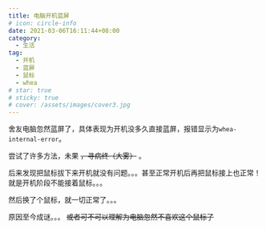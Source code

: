 ```yaml
---
title: 电脑开机蓝屏
# icon: circle-info
date: 2021-03-06T16:11:44+08:00
category:
  - 生活
tag:
  - 开机
  - 蓝屏
  - 鼠标
  - whea
# star: true
# sticky: true
# cover: /assets/images/cover3.jpg
---
```


舍友电脑忽然蓝屏了，具体表现为开机没多久直接蓝屏，报错显示为`whea-internal-error`。

尝试了许多方法，未果 ~~，寻病终（大雾）~~ 。

后来发现把鼠标拔下来开机就没有问题。。。甚至正常开机后再把鼠标接上也正常！就是开机阶段不能接着鼠标。。。

然后换了个鼠标，就一切正常了。。。

原因至今成谜。。。 ~~或者可不可以理解为电脑忽然不喜欢这个鼠标了~~